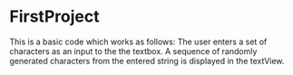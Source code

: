 FirstProject
============

This is a basic code which works as follows:
 The user enters a set of characters as an input to the the textbox.
 A sequence of randomly generated characters from the entered string is displayed in the textView.
 
